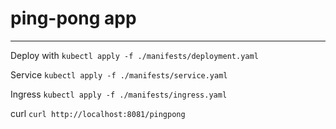 # ping-pong app
---

Deploy with ```kubectl apply -f ./manifests/deployment.yaml```

Service ```kubectl apply -f ./manifests/service.yaml```

Ingress ```kubectl apply -f ./manifests/ingress.yaml```

curl ```curl http://localhost:8081/pingpong```

